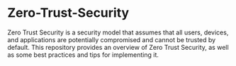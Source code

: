 # Zero-Trust-Security
Zero Trust Security is a security model that assumes that all users, devices, and applications are potentially compromised and cannot be trusted by default. This repository provides an overview of Zero Trust Security, as well as some best practices and tips for implementing it.
